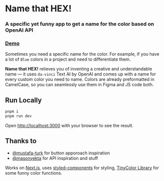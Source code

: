 # Name that HEX!

### A specific yet funny app to get a name for the color based on OpenAI API

### [Demo](https://name-that-hex.vercel.app)

Sometimes you need a specific name for the color. For example, if you have a lot of `Blue` colors in a project and need to differentiate them.

**Name that HEX!** relieves you of inventing a creative and understandable name — it uses `da-vinci` Text AI by OpenAI and comes up with a name for every custom color you need to name. Colors are already preformatted in CamelCase, so you can seamlessly use them in Figma and JS code both.
## Run Locally
```bash
pnpm i
pnpm run dev
```

Open [http://localhost:3000](http://localhost:3000) with your browser to see the result.

## Thanks to
- [@mustafa-turk](https://github.com/mustafa-turk/where-next) for button apporoach inspiration
- [@masonyekta](https://github.com/masonyekta/nextjs-openai-text-to-color) for API inspiration and stuff

Works on [Next.js](https://nextjs.org/), uses [styled-components](https://github.com/styled-components/styled-components) for styling, [TinyColor Library](https://github.com/bgrins/TinyColor) for some funny color functions.
